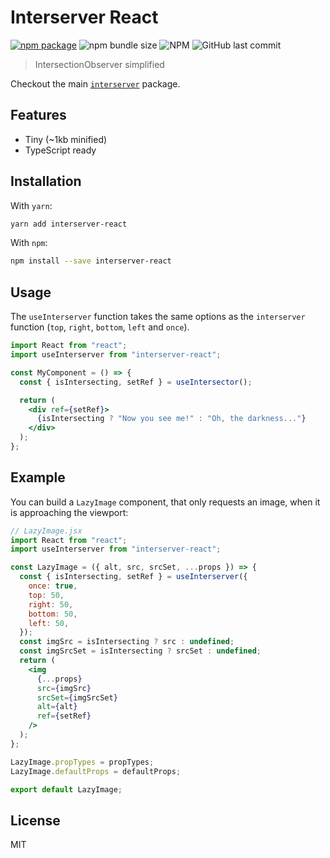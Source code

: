 [npm]: https://img.shields.io/npm/v/interserver-react.svg?style=flat-square
[npm-url]: https://npmjs.com/package/interserver-react

# Interserver React

[![npm package][npm]][npm-url]
![npm bundle size](https://img.shields.io/bundlephobia/min/interserver-react?style=flat-square)
![NPM](https://img.shields.io/npm/l/interserver-react?style=flat-square)
![GitHub last commit](https://img.shields.io/github/last-commit/mefechoel/interserver-react?style=flat-square)

> IntersectionObserver simplified

Checkout the main [`interserver`](https://www.npmjs.com/package/interserver) package.

## Features

- Tiny (~1kb minified)
- TypeScript ready

## Installation

With `yarn`:

```bash
yarn add interserver-react
```

With `npm`:

```bash
npm install --save interserver-react
```

## Usage

The `useInterserver` function takes the same options as the `interserver` function (`top`, `right`, `bottom`, `left` and `once`).

```jsx
import React from "react";
import useInterserver from "interserver-react";

const MyComponent = () => {
  const { isIntersecting, setRef } = useIntersector();

  return (
    <div ref={setRef}>
      {isIntersecting ? "Now you see me!" : "Oh, the darkness..."}
    </div>
  );
};
```

## Example

You can build a `LazyImage` component, that only requests an image, when it is approaching the viewport:

```jsx
// LazyImage.jsx
import React from "react";
import useInterserver from "interserver-react";

const LazyImage = ({ alt, src, srcSet, ...props }) => {
  const { isIntersecting, setRef } = useInterserver({
    once: true,
    top: 50,
    right: 50,
    bottom: 50,
    left: 50,
  });
  const imgSrc = isIntersecting ? src : undefined;
  const imgSrcSet = isIntersecting ? srcSet : undefined;
  return (
    <img
      {...props}
      src={imgSrc}
      srcSet={imgSrcSet}
      alt={alt}
      ref={setRef}
    />
  );
};

LazyImage.propTypes = propTypes;
LazyImage.defaultProps = defaultProps;

export default LazyImage;
```

## License

MIT

